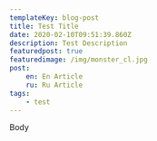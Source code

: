 ```yaml
---
templateKey: blog-post
title: Test Title
date: 2020-02-10T09:51:39.860Z
description: Test Description
featuredpost: true
featuredimage: /img/monster_cl.jpg
post:
    en: En Article
    ru: Ru Article
tags:
    - test
---
```


Body
